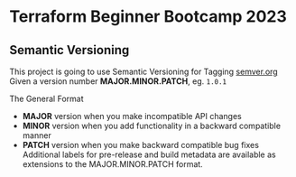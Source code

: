 # Terraform Beginner Bootcamp 2023

## Semantic Versioning

This project is going to use Semantic Versioning for Tagging
[semver.org](https://semver.org/)
Given a version number **MAJOR.MINOR.PATCH**, eg. `1.0.1`

The General Format 
 - **MAJOR** version when you make incompatible API changes
 - **MINOR** version when you add functionality in a backward compatible manner
 - **PATCH** version when you make backward compatible bug fixes
Additional labels for pre-release and build metadata are available as extensions to the MAJOR.MINOR.PATCH format.